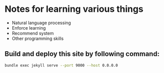 
# Notes for learning various things

* Natural language processing
* Enforce learning
* Recommend system
* Other programming skills

## Build and deploy this site by following command:

```bash
bundle exec jekyll serve --port 9000 --host 0.0.0.0
```